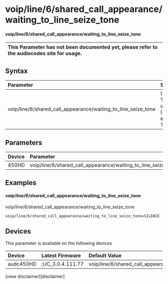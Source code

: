 ﻿---
description: voip/line/6/shared_call_appearance/waiting_to_line_seize_tone
search: false
---

# voip/line/6/shared_call_appearance/waiting_to_line_seize_tone

#### voip/line/6/shared_call_appearance/waiting_to_line_seize_tone


| This Parameter has not been documented yet, please refer to the audiocodes site for usage.  |
| :--- |

## Syntax
| Parameter | Syntax |
| :--- | :--- |
|voip/line/6/shared_call_appearance/waiting_to_line_seize_tone | {% raw %} undefined {% endraw %} |

## Parameters
|Device|Parameter|value|Description|
|:---|:---|:---|:---|
| 450HD | voip/line/6/shared_call_appearance/waiting_to_line_seize_tone |  |  |

## Examples
#### voip/line/6/shared_call_appearance/waiting_to_line_seize_tone

voip/line/6/shared_call_appearance/waiting_to_line_seize_tone

```
voip/line/6/shared_call_appearance/waiting_to_line_seize_tone=SILENCE
```

## Devices
This parameter is available on the following devices

| Device | Latest Firmware | Default Value |
|:---|:---|:---|
| audc450HD | ;UC_3.0.4.111.77 | voip/line/6/shared_call_appearance/waiting_to_line_seize_tone=SILENCE 

(view disclaimer)[disclaimer]
